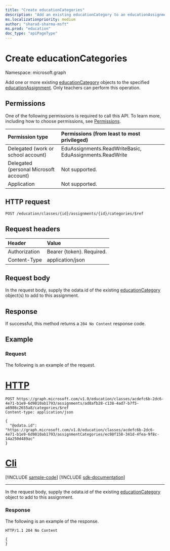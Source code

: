 ```yaml
---
title: "Create educationCategories"
description: "Add an existing educationCategory to an educationAssignment"
ms.localizationpriority: medium
author: "sharad-sharma-msft"
ms.prod: "education"
doc_type: "apiPageType"
---
```


# Create educationCategories

Namespace: microsoft.graph

Add one or more existing [educationCategory](../resources/educationcategory.md) objects to the specified  [educationAssignment](../resources/educationassignment.md). Only teachers can perform this operation.

## Permissions
One of the following permissions is required to call this API. To learn more, including how to choose permissions, see [Permissions](/graph/permissions-reference).

|Permission type      | Permissions (from least to most privileged)              |
|:--------------------|:---------------------------------------------------------|
|Delegated (work or school account) |  EduAssignments.ReadWriteBasic, EduAssignments.ReadWrite  |
|Delegated (personal Microsoft account) |  Not supported.  |
|Application | Not supported.  | 

## HTTP request
<!-- { "blockType": "ignored" } -->
```http
POST /education/classes/{id}/assignments/{id}/categories/$ref
```
## Request headers
| Header       | Value |
|:---------------|:--------|
| Authorization  | Bearer {token}. Required.  |
| Content-Type  | application/json  |

## Request body
In the request body, supply the odata.id of the existing [educationCategory](../resources/educationcategory.md) object(s) to add to this assignment.


## Response
If successful, this method returns a `204 No Content` response code.

## Example
### Request
The following is an example of the request.


# [HTTP](#tab/http)
<!-- {
  "blockType": "request",
  "name": "add_educationcategory_to_educationassignment_ref"
}-->

```http
POST https://graph.microsoft.com/v1.0/education/classes/acdefc6b-2dc6-4e71-b1e9-6d9810ab1793/assignments/ad8afb28-c138-4ad7-b7f5-a6986c2655a8/categories/$ref
Content-type: application/json

{
  "@odata.id": "https://graph.microsoft.com/v1.0/education/classes/acdefc6b-2dc6-4e71-b1e9-6d9810ab1793/assignmentCategories/ec98f158-341d-4fea-9f8c-14a250d489ac"
}

```

# [Cli](#tab/cli)
[!INCLUDE [sample-code](../includes/snippets/cli/add-educationcategory-to-educationassignment-ref-cli-snippets.md)]
[!INCLUDE [sdk-documentation](../includes/snippets/snippets-sdk-documentation-link.md)]

---

In the request body, supply the odata.id of the existing [educationCategory](../resources/educationcategory.md) object to add to this assignment.

### Response
The following is an example of the response. 

<!-- {
  "blockType": "response",
  "truncated": true,
  "@odata.type": "microsoft.graph.educationAssignmentResource"
} -->
```http
HTTP/1.1 204 No Content

{
}
```
<!-- uuid: 8fcb5dbc-d5aa-4681-8e31-b001d5168d79
2015-10-25 14:57:30 UTC -->
<!--
{
  "type": "#page.annotation",
  "description": "Add educationCategory to educationAssignment",
  "keywords": "",
  "section": "documentation",
  "tocPath": "",
  "suppressions": []
}
-->


